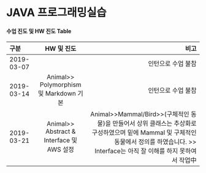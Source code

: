 JAVA 프로그래밍실습
============

#### 수업 진도 및 HW 진도 Table
|구분|HW 및 진도|비고|
|:-----|:---:|-----:|
|2019-03-07|    |인턴으로 수업 불참|
|2019-03-14|Animal>> Polymorphism 및 Markdown 기본|인턴으로 수업 불참|
|2019-03-21|Animal>> Abstract & Interface 및 AWS 설정|Animal>>Mammal/Bird>>(구체적인 동물)을 만들어서 상위 클래스는 추상화로 구성하였으며 밑에 Mammal 및 구체적인 동물에서 정의를 하였습니다. >> Interface는 아직 잘 이해를 하지 못하여서 작업中|
